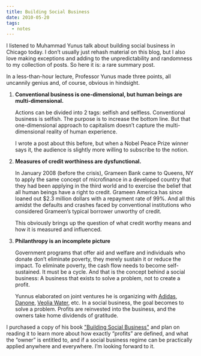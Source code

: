 ```yaml
---
title: Building Social Business
date: 2010-05-20
tags:
  - notes
---
```


I listened to Muhammad Yunus talk about building social business in Chicago today. I don’t usually
just rehash material on this blog, but I also love making exceptions and adding to the
unpredictability and randomness to my collection of posts. So here it is: a rare summary post.

In a less-than-hour lecture, Professor Yunus made three points, all uncannily genius and, of course,
obvious in hindsight.

1. **Conventional business is one-dimensional, but human beings are multi-dimensional.**

   Actions can be divided into 2 tags: selfish and selfless. Conventional business is selfish.
   The purpose is to increase the bottom line. But that one-dimensional approach to capitalism
   doesn’t capture the multi-dimensional reality of human experience.

   I wrote a post about this before, but when a Nobel Peace Prize winner says it, the audience is
   slightly more willing to subscribe to the notion.

1. **Measures of credit worthiness are dysfunctional.**

   In January 2008 (before the crisis), Grameen Bank came to Queens, NY to apply the same concept
   of microfinance in a developed country that they had been applying in the third world and to
   exercise the belief that all human beings have a right to credit. Grameen America has since
   loaned out $2.3 million dollars with a repayment rate of 99%. And all this amidst the defaults
   and crashes faced by conventional institutions who considered Grameen’s typical borrower
   unworthy of credit.

   This obviously brings up the question of what credit worthy means and how it is measured and
   influenced.

1. **Philanthropy is an incomplete picture**

   Government programs that offer aid and welfare and individuals who donate don’t eliminate poverty,
   they merely sustain it or reduce the impact. To eliminate poverty, the cash flow needs to become
   self-sustained. It must be a cycle. And that is the concept behind a social business: A business
   that exists to solve a problem, not to create a profit.

   Yunnus elaborated on joint ventures he is organizing with [Adidas][1], [Danone][2],
   [Veolia Water][3], etc. In a social business, the goal becomes to solve a problem. Profits are
   reinvested into the business, and the owners take home dividends of gratitude.

I purchased a copy of his book ["Building Social Business"][4] and plan on reading it to learn more
about how exactly “profits” are defined, and what the “owner” is entitled to, and if a social
business regime can be practically applied anywhere and everywhere. I’m looking forward to it.

[1]: http://blog.taragana.com/business/2010/03/21/new-footprint-for-bangladeshs-grameen-adidas-shoes-43632/
[2]: http://www.grameen-info.org/dialogue/dialogue63/regularfl2.html
[3]: http://www.veoliawater.com/press/Headlines/2121,bangladesh.htm
[4]: http://www.amazon.com/Building-Social-Business-Capitalism-Humanitys/dp/1586488244
